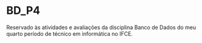 # BD_P4
Reservado às atividades e avaliações da disciplina Banco de Dados
do meu quarto período de técnico em informática no IFCE. 
